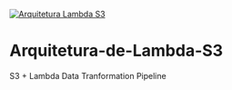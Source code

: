 [![Arquitetura Lambda S3](https://drive.google.com/uc?export=view&id=1rAkSk6ry9SfJQiWg9HKj_kZ7Bsf6teHo)](https://drive.google.com/file/d/1rAkSk6ry9SfJQiWg9HKj_kZ7Bsf6teHo/view?usp=sharing)

# Arquitetura-de-Lambda-S3
S3 + Lambda Data Tranformation Pipeline
